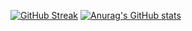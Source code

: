 [![GitHub Streak](https://streak-stats.demolab.com/?user=Jipheens)](https://git.io/streak-stats)
[![Anurag's GitHub stats](https://github-readme-stats.vercel.app/api?username=Jipheens)](https://github.com/Jipheens/github-readme-stats)
